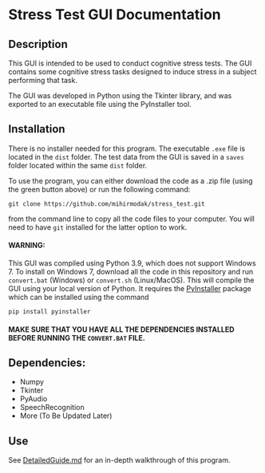 # Stress Test GUI Documentation

## Description

This GUI is intended to be used to conduct cognitive stress tests. The GUI contains some cognitive stress tasks designed
 to induce stress in a subject performing that task.

The GUI was developed in Python using the Tkinter library, and was exported to an executable file using the PyInstaller 
tool.

## Installation

There is no installer needed for this program. The executable `.exe` file is located in the `dist` folder. The test data from the GUI is saved in a `saves` folder located within the same `dist` folder. 

To use the program, you can either download the code as a .zip file (using the green button above) or run the following command:
```
git clone https://github.com/mihirmodak/stress_test.git
```
from the command line to copy all the code files to your computer. You will need to have `git` installed for the latter option to work.

#### WARNING:
This GUI was compiled using Python 3.9, which does not support Windows 7. To install on Windows 7, download all the code in this repository and run `convert.bat` (Windows) or `convert.sh` (Linux/MacOS). This will compile the GUI using your local version of Python. It requires the [PyInstaller](https://pypi.org/project/pyinstaller/) package which can be installed using the command

```
pip install pyinstaller 
```
#### MAKE SURE THAT YOU HAVE ALL THE DEPENDENCIES INSTALLED BEFORE RUNNING THE `CONVERT.BAT` FILE. 

## Dependencies:

- Numpy
- Tkinter
- PyAudio
- SpeechRecognition
- More (To Be Updated Later)

## Use

See [DetailedGuide.md](DetailedGuide.md) for an in-depth walkthrough of this program.
